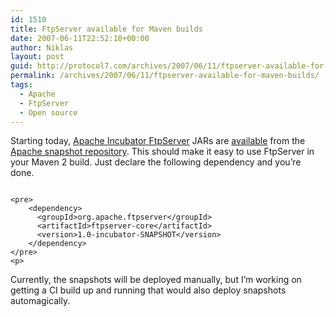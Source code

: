 ```yaml
---
id: 1510
title: FtpServer available for Maven builds
date: 2007-06-11T22:52:10+00:00
author: Niklas
layout: post
guid: http://protocol7.com/archives/2007/06/11/ftpserver-available-for-maven-builds/
permalink: /archives/2007/06/11/ftpserver-available-for-maven-builds/
tags:
  - Apache
  - FtpServer
  - Open source
---
```

<div class='microid-e0e24e2dafd414f76aea7235c43f5bee6a8b48ee'>
  <p>
    Starting today, <a href="http://incubator.apache.org/ftpserver/">Apache Incubator FtpServer</a> JARs are <a href="http://people.apache.org/maven-snapshot-repository/org/apache/ftpserver/">available</a> from the <a href="http://people.apache.org/maven-snapshot-repository/">Apache snapshot repository</a>. This should make it easy to use FtpServer in your Maven 2 build. Just declare the following dependency and you&#8217;re done.
  </p>
  
  <p>
    <code>
&lt;pre>
    &lt;dependency&gt;
      &lt;groupId&gt;org.apache.ftpserver&lt;/groupId&gt;
      &lt;artifactId&gt;ftpserver-core&lt;/artifactId&gt;
      &lt;version&gt;1.0-incubator-SNAPSHOT&lt;/version&gt;
    &lt;/dependency&gt;
&lt;/pre>
&lt;p></code>
  </p>
  
  <p>
    Currently, the snapshots will be deployed manually, but I&#8217;m working on getting a CI build up and running that would also deploy snapshots automagically.
  </p>
</div>